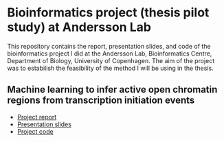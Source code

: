 # Bioinformatics project (thesis pilot study) at Andersson Lab

This repository contains the report, presentation slides, and code of the bioinformatics project I did at the Andersson Lab, Bioinformatics Centre, Department of Biology, University of Copenhagen. 
The aim of the project was to estabilish the feasibility of the method I will be using in the thesis.

## Machine learning to infer active open chromatin regions from transcription initiation events

* [Project report](https://github.com/St3451/Thesis_Pilot_Project_Andersson_Lab/blob/master/Report.pdf)
* [Presentation slides](https://github.com/St3451/Thesis_Pilot_Project_Andersson_Lab/blob/master/Presentation_slides.pptx)
* [Project code](https://github.com/St3451/Thesis_Pilot_Project_Andersson_Lab/tree/master/Code)